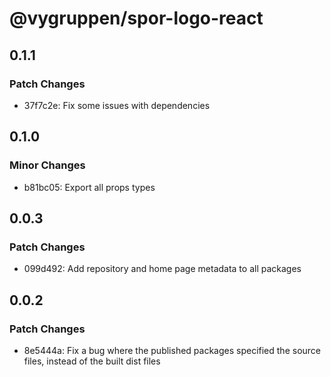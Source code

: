 # @vygruppen/spor-logo-react

## 0.1.1

### Patch Changes

- 37f7c2e: Fix some issues with dependencies

## 0.1.0

### Minor Changes

- b81bc05: Export all props types

## 0.0.3

### Patch Changes

- 099d492: Add repository and home page metadata to all packages

## 0.0.2

### Patch Changes

- 8e5444a: Fix a bug where the published packages specified the source files, instead of the built dist files
